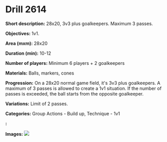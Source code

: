 # Drill 2614

**Short description:**
28x20, 3v3 plus goalkeepers. Maximum 3 passes.

**Objectives:**
1v1.

**Area (mxm):**
28x20

**Duration (min):**
10-12

**Number of players:**
Minimum 6 players + 2 goalkeepers

**Materials:**
Balls, markers, cones

**Progression:**
On a 28x20 normal game field, it's 3v3 plus goalkeepers. A maximum of 3 passes is allowed to create a 1v1 situation. If the number of passes is exceeded, the ball starts from the opposite goalkeeper.

**Variations:**
Limit of 2 passes.

**Categories:**
Group Actions - Build up, Technique - 1v1

**:**


**Images:**
![](https://www.coachingfutsal.com/\images\e7a72c96-1b1c-4ca6-9f5b-51687c278aa3_088.png)

